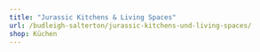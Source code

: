 ```yaml
---
title: "Jurassic Kitchens & Living Spaces"
url: /budleigh-salterton/jurassic-kitchens-und-living-spaces/
shop: Küchen
---
```

